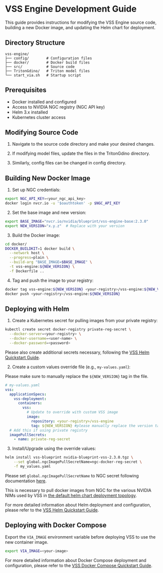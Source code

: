 # VSS Engine Development Guide

This guide provides instructions for modifying the VSS Engine source code, building a new Docker image, and updating the Helm chart for deployment.

## Directory Structure

```
vss-engine/
├── config/        # Configuration files
├── docker/        # Docker build files
├── src/           # Source code
├── TritonGdino/   # Triton model files
└── start_via.sh   # Startup script
```

## Prerequisites

- Docker installed and configured
- Access to NVIDIA NGC registry (NGC API key)
- Helm 3.x installed
- Kubernetes cluster access

## Modifying Source Code

1. Navigate to the source code directory and make your desired changes.

2. If modifying model files, update the files in the TritonGdino directory.

3. Similarly, config files can be changed in config directory.

## Building New Docker Image

1. Set up NGC credentials:
```bash
export NGC_API_KEY=<your_ngc_api_key>
docker login nvcr.io -u '$oauthtoken' -p $NGC_API_KEY
```

2. Set the base image and new version:
```bash
export BASE_IMAGE="nvcr.io/nvidia/blueprint/vss-engine-base:2.3.0"
export NEW_VERSION="x.y.z"  # Replace with your version
```

3. Build the Docker image:
```bash
cd docker/
DOCKER_BUILDKIT=1 docker build \
  --network host \
  --progress=plain \
  --build-arg "BASE_IMAGE=$BASE_IMAGE" \
  -t vss-engine:${NEW_VERSION} \
  -f Dockerfile ..
```

4. Tag and push the image to your registry:
```bash
docker tag vss-engine:${NEW_VERSION} <your-registry>/vss-engine:${NEW_VERSION}
docker push <your-registry>/vss-engine:${NEW_VERSION}
```

## Deploying with Helm

1. Create a Kubernetes secret for pulling images from your private registry:
```bash
kubectl create secret docker-registry private-reg-secret \
  --docker-server=<your-registry> \
  --docker-username=<user-name> \
  --docker-password=<password>
```

Please also create additional secrets necessary, following the [VSS Helm Quickstart Guide](https://docs.nvidia.com/vss/latest/content/run_via.html#deploy-using-helm).

2. Create a custom values override file (e.g., `my-values.yaml`):

Please make sure to manually replace the ``${NEW_VERSION}`` tag in the file.

```yaml
# my-values.yaml
vss:
  applicationSpecs:
    vss-deployment:
      containers:
        vss:
          # Update to override with custom VSS image
          image:
            repository: <your-registry>/vss-engine
            tag: ${NEW_VERSION} #please manually replace the version tag
  # Add this if using private registry
  imagePullSecrets:
    - name: private-reg-secret
```

3. Install/Upgrade using the override values:
```bash
helm install vss-blueprint nvidia-blueprint-vss-2.3.0.tgz \
    --set global.ngcImagePullSecretName=ngc-docker-reg-secret \
    -f my_values.yaml
```

Please set ``global.ngcImagePullSecretName`` to NGC secret following documentation [here](https://docs.nvidia.com/vss/latest/content/run_via.html#deploy-using-helm). 

This is necessary to pull docker images from NGC for the various NVIDIA NIMs used by VSS in [the default helm chart deployment topology](https://docs.nvidia.com/vss/latest/content/run_via.html#default-deployment-topology-and-models-in-use).

For more detailed information about Helm deployment and configuration, please refer to the [VSS Helm Quickstart Guide](https://docs.nvidia.com/vss/latest/content/run_via.html#deploy-using-helm).

## Deploying with Docker Compose
Export the `VIA_IMAGE` environment variable before deploying VSS to use the new container image.
```bash
export VIA_IMAGE=<your-image>
```

For more detailed information about Docker Compose deployment and configuration, please refer to the [VSS Docker Compose Quickstart Guide](https://docs.nvidia.com/vss/latest/content/quickstart_docker.html).
